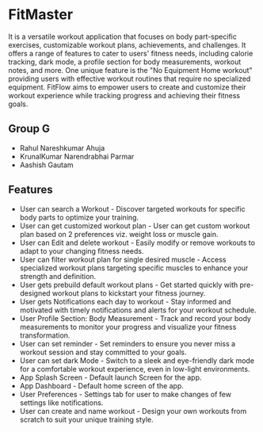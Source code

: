 # FitMaster

It is a versatile workout application that focuses on body part-specific exercises, customizable workout plans, achievements, and challenges. It offers a range of features to cater to users' fitness needs, including calorie tracking, dark mode, a profile section for body measurements, workout notes, and more. One unique feature is the "No Equipment Home workout" providing users with effective workout routines that require no specialized equipment. FitFlow aims to empower users to create and customize their workout experience while tracking progress and achieving their fitness goals.

## Group G

- Rahul Nareshkumar Ahuja
- KrunalKumar Narendrabhai Parmar
- Aashish Gautam

## Features

-   User can search a Workout - Discover targeted workouts for specific body parts to optimize your training.
-	User can get customized workout plan - User can get custom workout plan based on 2 preferences viz. weight loss or muscle gain.
-	User can Edit and delete workout - Easily modify or remove workouts to adapt to your changing fitness needs.
-	User can filter workout plan for single desired muscle - Access specialized workout plans targeting specific muscles to enhance your strength and definition.
-	User gets prebuild default workout plans - Get started quickly with pre-designed workout plans to kickstart your fitness journey.
-	User gets Notifications each day to workout - Stay informed and motivated with timely notifications and alerts for your workout schedule.
-   User Profile Section: Body Measurement - Track and record your body measurements to monitor your progress and visualize your fitness transformation.
-   User can set reminder - Set reminders to ensure you never miss a workout session and stay committed to your goals.
-	User can set dark Mode - Switch to a sleek and eye-friendly dark mode for a comfortable workout experience, even in low-light environments.
-   App Splash Screen - Default launch Screen for the app.
-   App Dashboard - Default home screen of the app.
-   User Preferences - Settings tab for user to make changes of few settings like notifications.
-	User can create and name workout - Design your own workouts from scratch to suit your unique training style.